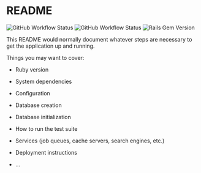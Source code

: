 # README

![GitHub Workflow Status](https://img.shields.io/github/workflow/status/RYLabs/rails-starter/RubocopTests?label=Rubocop%20tests&style=flat)
![GitHub Workflow Status](https://img.shields.io/github/workflow/status/RYLabs/rails-starter/RSpecTests?label=RSpec%20tests&style=flat)
![Rails Gem Version](https://img.shields.io/badge/Rails-v6.0.3.4-informational?style=flat)

This README would normally document whatever steps are necessary to get the
application up and running.

Things you may want to cover:

* Ruby version

* System dependencies

* Configuration

* Database creation

* Database initialization

* How to run the test suite

* Services (job queues, cache servers, search engines, etc.)

* Deployment instructions

* ...
